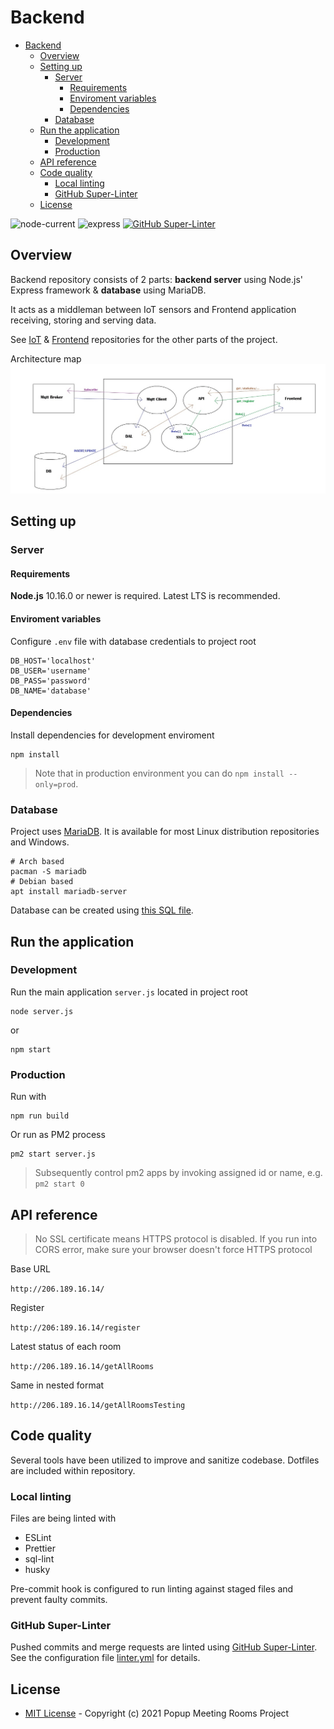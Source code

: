 # Backend

- [Backend](#backend)
  - [Overview](#overview)
  - [Setting up](#setting-up)
    - [Server](#server)
      - [Requirements](#requirements)
      - [Enviroment variables](#enviroment-variables)
      - [Dependencies](#dependencies)
    - [Database](#database)
  - [Run the application](#run-the-application)
    - [Development](#development)
    - [Production](#production)
  - [API reference](#api-reference)
  - [Code quality](#code-quality)
    - [Local linting](#local-linting)
    - [GitHub Super-Linter](#github-super-linter)
  - [License](#license)

![node-current](https://img.shields.io/node/v/ssh2) ![express](https://img.shields.io/badge/framework-express-blue) [![GitHub Super-Linter](https://github.com/Popup-Meeting-Rooms-Project/Backend/workflows/Lint%20Code%20Base/badge.svg)](https://github.com/marketplace/actions/super-linter)

## Overview

Backend repository consists of 2 parts: **backend server** using Node.js' Express framework & **database** using MariaDB.

It acts as a middleman between IoT sensors and Frontend application receiving, storing and serving data.

See [IoT](https://github.com/Popup-Meeting-Rooms-Project/IoT) & [Frontend](https://github.com/Popup-Meeting-Rooms-Project/Frontend) repositories for the other parts of the project.

Architecture map
![architecture](diagram.jpg)

## Setting up

### Server

#### Requirements

**Node.js** 10.16.0 or newer is required. Latest LTS is recommended.

#### Enviroment variables

Configure `.env` file with database credentials to project root

    DB_HOST='localhost'
    DB_USER='username'
    DB_PASS='password'
    DB_NAME='database'

#### Dependencies

Install dependencies for development enviroment

    npm install

> Note that in production environment you can do `npm install --only=prod`.

### Database

Project uses [MariaDB](https://mariadb.org/). It is available for most Linux distribution repositories and Windows.

    # Arch based
    pacman -S mariadb
    # Debian based
    apt install mariadb-server

Database can be created using [this SQL file](Create%20Tables%20and%20Data%20in%20MariaDB.sql).

## Run the application

### Development

Run the main application `server.js` located in project root

    node server.js

or

    npm start

### Production

Run with

    npm run build

Or run as PM2 process

    pm2 start server.js

> Subsequently control pm2 apps by invoking assigned id or name, e.g. `pm2 start 0`

## API reference

> No SSL certificate means HTTPS protocol is disabled. If you run into CORS error, make sure your browser doesn't force HTTPS protocol

Base URL

`http://206.189.16.14/`

Register

`http://206:189.16.14/register`

Latest status of each room

`http://206.189.16.14/getAllRooms`

Same in nested format

`http://206.189.16.14/getAllRoomsTesting`

## Code quality

Several tools have been utilized to improve and sanitize codebase. Dotfiles are included within repository.

### Local linting

Files are being linted with

- ESLint
- Prettier
- sql-lint
- husky

Pre-commit hook is configured to run linting against staged files and prevent faulty commits.

### GitHub Super-Linter

Pushed commits and merge requests are linted using [GitHub Super-Linter](https://github.com/github/super-linter). See the configuration file [linter.yml](.github/workflows/linter.yml) for details.

## License

- [MIT License](LICENSE) - Copyright (c) 2021 Popup Meeting Rooms Project
